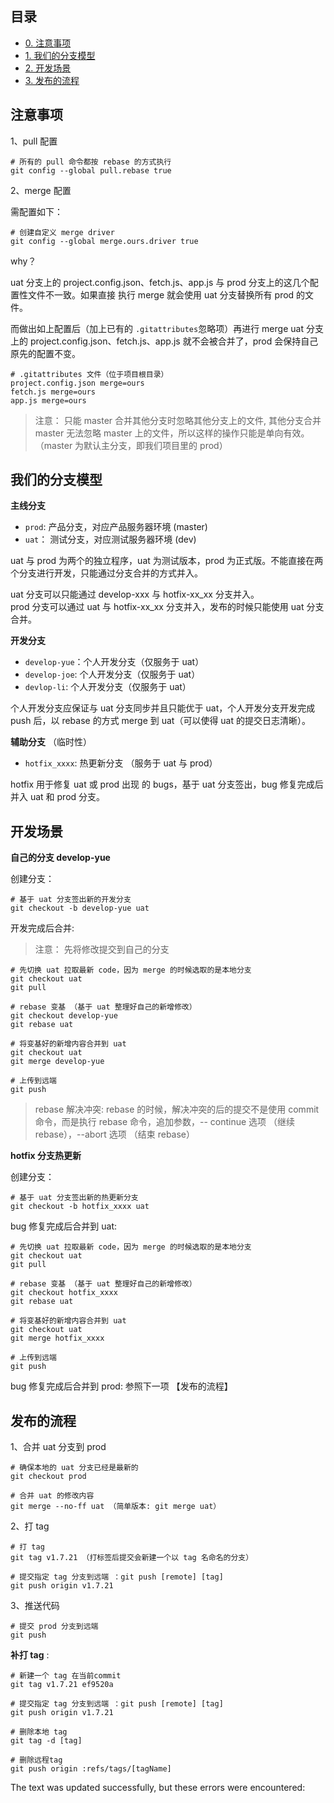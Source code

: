 ## 目录

-   [0\. 注意事项](#%E6%B3%A8%E6%84%8F%E4%BA%8B%E9%A1%B9)
-   [1\. 我们的分支模型](#%E6%88%91%E4%BB%AC%E7%9A%84%E5%88%86%E6%94%AF%E6%A8%A1%E5%9E%8B)
-   [2\. 开发场景](#%E5%BC%80%E5%8F%91%E5%9C%BA%E6%99%AF)
-   [3\. 发布的流程](#%E5%8F%91%E5%B8%83%E7%9A%84%E6%B5%81%E7%A8%8B)

## 注意事项

1、pull 配置

```shell
# 所有的 pull 命令都按 rebase 的方式执行
git config --global pull.rebase true
```

2、merge 配置

需配置如下：

```shell
# 创建自定义 merge driver
git config --global merge.ours.driver true
```

why？

uat 分支上的 project.config.json、fetch.js、app.js 与 prod 分支上的这几个配置性文件不一致。如果直接 执行 merge 就会使用 uat 分支替换所有 prod 的文件。

而做出如上配置后（加上已有的 `.gitattributes`忽略项）再进行 merge uat 分支上的 project.config.json、fetch.js、app.js 就不会被合并了，prod 会保持自己原先的配置不变。

```shell
# .gitattributes 文件（位于项目根目录）
project.config.json merge=ours
fetch.js merge=ours
app.js merge=ours
```

> 注意： 只能 master 合并其他分支时忽略其他分支上的文件, 其他分支合并 master 无法忽略 master 上的文件，所以这样的操作只能是单向有效。 （master 为默认主分支，即我们项目里的 prod）

## 我们的分支模型

**主线分支**

-   `prod`: 产品分支，对应产品服务器环境 (master)
-   `uat`： 测试分支，对应测试服务器环境 (dev)

uat 与 prod 为两个的独立程序，uat 为测试版本，prod 为正式版。不能直接在两个分支进行开发，只能通过分支合并的方式并入。

uat 分支可以只能通过 develop-xxx 与 hotfix-xx\_xx 分支并入。  
prod 分支可以通过 uat 与 hotfix-xx\_xx 分支并入，发布的时候只能使用 uat 分支合并。

**开发分支**

-   `develop-yue`：个人开发分支（仅服务于 uat）
-   `develop-joe`: 个人开发分支（仅服务于 uat）
-   `devlop-li`: 个人开发分支（仅服务于 uat）

个人开发分支应保证与 uat 分支同步并且只能优于 uat，个人开发分支开发完成 push 后，以 rebase 的方式 merge 到 uat（可以使得 uat 的提交日志清晰）。

**辅助分支** （临时性）

-   `hotfix_xxxx`: 热更新分支 （服务于 uat 与 prod）

hotfix 用于修复 uat 或 prod 出现 的 bugs，基于 uat 分支签出，bug 修复完成后并入 uat 和 prod 分支。

## 开发场景

**自己的分支 develop-yue**

创建分支：

```shell
# 基于 uat 分支签出新的开发分支
git checkout -b develop-yue uat
```

开发完成后合并:

> 注意： 先将修改提交到自己的分支

```shell
# 先切换 uat 拉取最新 code，因为 merge 的时候选取的是本地分支
git checkout uat
git pull

# rebase 变基 （基于 uat 整理好自己的新增修改）
git checkout develop-yue
git rebase uat

# 将变基好的新增内容合并到 uat
git checkout uat
git merge develop-yue

# 上传到远端
git push
```

> rebase 解决冲突: rebase 的时候，解决冲突的后的提交不是使用 commit 命令，而是执行 rebase 命令，追加参数，-- continue 选项 （继续 rebase），--abort 选项 （结束 rebase）

**hotfix 分支热更新**

创建分支：

```shell
# 基于 uat 分支签出新的热更新分支
git checkout -b hotfix_xxxx uat
```

bug 修复完成后合并到 uat:

```shell
# 先切换 uat 拉取最新 code，因为 merge 的时候选取的是本地分支
git checkout uat
git pull

# rebase 变基 （基于 uat 整理好自己的新增修改）
git checkout hotfix_xxxx
git rebase uat

# 将变基好的新增内容合并到 uat
git checkout uat
git merge hotfix_xxxx

# 上传到远端
git push
```

bug 修复完成后合并到 prod: 参照下一项 【发布的流程】

## 发布的流程

1、合并 uat 分支到 prod

```shell
# 确保本地的 uat 分支已经是最新的
git checkout prod

# 合并 uat 的修改内容
git merge --no-ff uat （简单版本: git merge uat）
```

2、打 tag

```shell
# 打 tag
git tag v1.7.21 （打标签后提交会新建一个以 tag 名命名的分支）

# 提交指定 tag 分支到远端 ：git push [remote] [tag]
git push origin v1.7.21
```

3、推送代码

```shell
# 提交 prod 分支到远端
git push
```

**补打 tag** :

```shell
# 新建一个 tag 在当前commit
git tag v1.7.21 ef9520a

# 提交指定 tag 分支到远端 ：git push [remote] [tag]
git push origin v1.7.21

# 删除本地 tag
git tag -d [tag]

# 删除远程tag
git push origin :refs/tags/[tagName]
```

The text was updated successfully, but these errors were encountered: